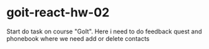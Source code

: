 # goit-react-hw-02
Start do task on course "GoIt". Here i need to do feedback quest and phonebook where we need add or delete contacts
